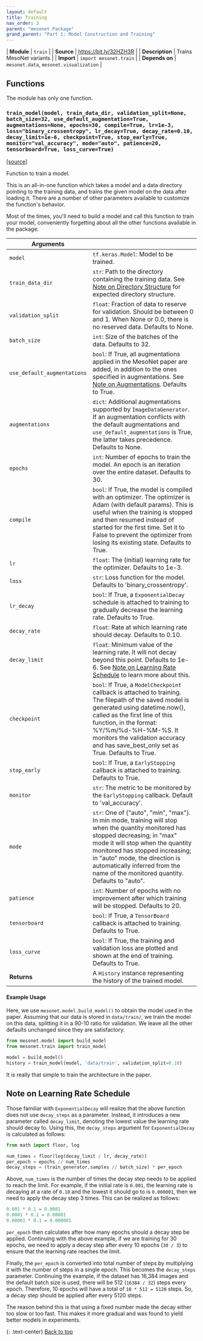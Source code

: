 ```yaml
---
layout: default
title: Training
nav_order: 3
parent: "mesonet Package"
grand_parent: "Part 1: Model Construction and Training"
---
```


| **Module** | `train` |
| **Source** | <https://bit.ly/32HZH3R> |
| **Description** | Trains MesoNet variants |
| **Import** | `import mesonet.train` |
| **Depends on** | `mesonet.data`, `mesonet.visualization` |

## Functions

The module has only one function.

### `train_model(model, train_data_dir, validation_split=None, batch_size=32, use_default_augmentation=True, augmentations=None, epochs=30, compile=True, lr=1e-3, loss="binary_crossentropy", lr_decay=True, decay_rate=0.10, decay_limit=1e-6, checkpoint=True, stop_early=True, monitor="val_accuracy", mode="auto", patience=20, tensorboard=True, loss_curve=True)`

[[source]](https://github.com/MalayAgarwal-Lee/MesoNet-DeepFakeDetection/blob/e2b2a58f7b4325618f77cc3a24ed67210cc1d62c/mesonet/train.py#L12)

Function to train a model.

This is an all-in-one function which takes a model and a data directory pointing to the training data, and trains the given model on the data after loading it. There are a number of other parameters available to customize the function's behavior.

Most of the times, you'll need to build a model and call this function to train your model, conveniently forgetting about all the other functions available in the package.

| **Arguments**               |                                                                                                                                                                                                                                                                                                                               |
| --------------------------- | ----------------------------------------------------------------------------------------------------------------------------------------------------------------------------------------------------------------------------------------------------------------------------------------------------------------------------- |
| `model`                     | `tf.keras.Model`: Model to be trained.                                                                                                                                                                                                                                                                                        |
| `train_data_dir`            | `str`: Path to the directory containing the training data. See [Note on Directory Structure](./data.md#note-on-directory-structure) for expected directory structure.                                                                                                                                                         |
| `validation_split`          | `float`: Fraction of data to reserve for validation. Should be between 0 and 1. When None or 0.0, there is no reserved data. Defaults to None.                                                                                                                                                                                |
| `batch_size`                | `int`: Size of the batches of the data. Defaults to 32.                                                                                                                                                                                                                                                                       |
| `use_default_augmentations` | `bool`: If True, all augmentations applied in the MesoNet paper are added, in addition to the ones specified in augmentations. See [Note on Augmentations](./data.md#note-on-augmentations). Defaults to True.                                                                                                                |
| `augmentations`             | `dict`: Additional augmentations supported by `ImageDataGenerator`. If an augmentation conflicts with the default augmentations and `use_default_augmentations` is True, the latter takes precedence. Defaults to None.                                                                                                       |
| `epochs`                    | `int`: Number of epochs to train the model. An epoch is an iteration over the entire dataset. Defaults to 30.                                                                                                                                                                                                                 |
| `compile`                   | `bool`: If True, the model is compiled with an optimizer. The optimizer is Adam (with default params). This is useful when the training is stopped and then resumed instead of started for the first time. Set it to False to prevent the optimizer from losing its existing state. Defaults to True.                         |
| `lr`                        | `float`: The (initial) learning rate for the optimizer. Defaults to 1e-3.                                                                                                                                                                                                                                                     |
| `loss`                      | `str`: Loss function for the model. Defaults to 'binary_crossentropy'.                                                                                                                                                                                                                                                        |
| `lr_decay`                  | `bool`: If True, a `ExponentialDecay` schedule is attached to training to gradually decrease the learning rate. Defaults to True.                                                                                                                                                                                             |
| `decay_rate`                | `float`: Rate at which learning rate should decay. Defaults to 0.10.                                                                                                                                                                                                                                                          |
| `decay_limit`               | `float`: Minimum value of the learning rate. It will not decay beyond this point. Defaults to 1e-6. See [Note on Learning Rate Schedule](#note-on-learning-rate-schedule) to learn more about this.                                                                                                                           |
| `checkpoint`                | `bool`: If True, a `ModelCheckpoint` callback is attached to training. The filepath of the saved model is generated using datetime.now(), called as the first line of this function, in the format: %Y/%m/%d-%H-%M-%S. It monitors the validation accuracy and has save_best_only set as True. Defaults to True.              |
| `stop_early`                | `bool`: If True, a `EarlyStopping` callback is attached to training. Defaults to True.                                                                                                                                                                                                                                        |
| `monitor`                   | `str`: The metric to be monitored by the `EarlyStopping` callback. Default to 'val_accuracy'.                                                                                                                                                                                                                                 |
| `mode`                      | `str`: One of {"auto", "min", "max"}. In min mode, training will stop when the quantity monitored has stopped decreasing; in "max" mode it will stop when the quantity monitored has stopped increasing; in "auto" mode, the direction is automatically inferred from the name of the monitored quantity. Defaults to "auto". |
| `patience`                  | `int`: Number of epochs with no improvement after which training will be stopped. Defaults to 20.                                                                                                                                                                                                                             |
| `tensorboard`               | `bool`: If True, a `TensorBoard` callback is attached to training. Defaults to True.                                                                                                                                                                                                                                          |
| `loss_curve`                | `bool`: If True, the training and validation loss are plotted and shown at the end of training. Defaults to True.                                                                                                                                                                                                             |
| **Returns**                 | A `History` instance representing the history of the trained model.                                                                                                                                                                                                                                                           |

#### Example Usage

Here, we use `mesonet.model.build_model()` to obtain the model used in the paper. Assuming that our data is stored in `data/train/`, we train the model on this data, splitting it in a 90-10 ratio for validation. We leave all the other defaults unchanged since they are satisfactory.

```python
from mesonet.model import build_model
from mesonet.train import train_model

model = build_model()
history = train_model(model, 'data/train', validation_split=0.10)
```

It is really that simple to train the architecture in the paper.

## Note on Learning Rate Schedule

Those familiar with `ExponentialDecay` will realize that the above function does not use `decay_steps` as a parameter. Instead, it introduces a new parameter called `decay_limit`, denoting the lowest value the learning rate should decay to. Using this, the `decay_steps` argument for `ExponentialDecay` is calculated as follows:

```python
from math import floor, log

num_times = floor(log(decay_limit / lr, decay_rate))
per_epoch = epochs // num_times
decay_steps = (train_generator.samples // batch_size) * per_epoch
```

Above, `num_times` is the number of times the decay step needs to be applied to reach the limit. For example, if the initial rate is `0.001`, the learning rate is decaying at a rate of `0.10` and the lowest it should go to is `0.000001`, then we need to apply the decay step 3 times. This can be realized as follows:

```python
0.001 * 0.1 = 0.0001
0.0001 * 0.1 = 0.00001
0.00001 * 0.1 = 0.000001
```

`per_epoch` then calculates after how many epochs should a decay step be applied. Continuing with the above example, if we are training for 30 epochs, we need to apply a decay step after every 10 epochs (`30 / 3`) to ensure that the learning rate reaches the limit.

Finally, the `per_epoch` is converted into total number of steps by multiplying it with the number of steps in a single epoch. This becomes the `decay_steps` parameter. Continuing the example, if the dataset has 16,384 images and the default batch size is used, there will be 512 (`16384 / 32`) steps every epoch. Therefore, 10 epochs will have a total of `10 * 512 = 5120` steps. So, a decay step should be applied after every 5120 steps.

The reason behind this is that using a fixed number made the decay either too slow or too fast. This makes it more gradual and was found to yield better models in experiments.

{: .text-center}
[Back to top](#functions)
